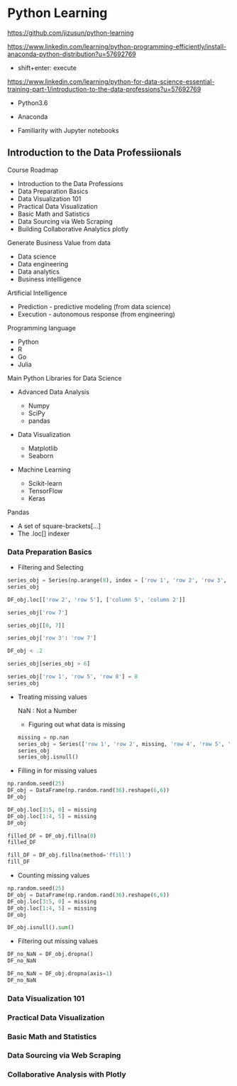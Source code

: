 # Python Learning



https://github.com/jizusun/python-learning



https://www.linkedin.com/learning/python-programming-efficiently/install-anaconda-python-distribution?u=57692769



- shift+enter: execute

  

https://www.linkedin.com/learning/python-for-data-science-essential-training-part-1/introduction-to-the-data-professions?u=57692769

- Python3.6 

- Anaconda 

- Familiarity with Jupyter notebooks



## Introduction to the Data Professiionals

Course Roadmap

- Introduction to the Data Professions
- Data Preparation Basics
- Data Visualization 101
- Practical Data Visualization
- Basic Math and Satistics
- Data Sourcing via Web Scraping
- Building Collaborative Analytics plotly



Generate Business Value from data

- Data science
- Data engineering
- Data analytics
- Business intellligence



Artificial Intelligence 

- Prediction - predictive modeling (from data science)
- Execution - autonomous response (from engineering)

Programming language

- Python
- R
- Go
- Julia

Main Python Libraries for Data Science

- Advanced Data Analysis

  - Numpy
  - SciPy
  - pandas

- Data Visualization

  - Matplotlib
  - Seaborn

- Machine Learning

  - Scikit-learn
  - TensorFlow
  - Keras

  

Pandas

- A set of square-brackets[...]
- The .loc[] indexer

### Data Preparation Basics

- Filtering and Selecting

```python
series_obj = Series(np.arange(8), index = ['row 1', 'row 2', 'row 3',  'row 4',  'row 5',  'row 6',  'row 7',  'row 8'])
series_obj

DF_obj.loc[['row 2', 'row 5'], ['column 5', 'column 2']]

series_obj['row 7']

series_obj[[0, 7]]

series_obj['row 3': 'row 7']

DF_obj < .2

series_obj[series_obj > 6]

series_obj['row 1', 'row 5', 'row 8'] = 8
series_obj
```

- Treating missing values

  NaN : Not a Number

  - Figuring out what data is missing

  ```python
  missing = np.nan
  series_obj = Series(['row 1', 'row 2', missing, 'row 4', 'row 5', 'row 6', missing, 'row 8'])
  series_obj
  series_obj.isnull()
  ```

- Filling in for missing values  

```python
np.random.seed(25)
DF_obj = DataFrame(np.random.rand(36).reshape(6,6))
DF_obj

DF_obj.loc[3:5, 0] = missing
DF_obj.loc[1:4, 5] = missing
DF_obj

filled_DF = DF_obj.fillna(0)
filled_DF

fill_DF = DF_obj.fillna(method='ffill')
fill_DF
```

- Counting missing values

```python
np.random.seed(25)
DF_obj = DataFrame(np.random.rand(36).reshape(6,6))
DF_obj.loc[3:5, 0] = missing
DF_obj.loc[1:4, 5] = missing
DF_obj

DF_obj.isnull().sum()

```

- Filtering out missing values

```python
DF_no_NaN = DF_obj.dropna()
DF_no_NaN

DF_no_NaN = DF_obj.dropna(axis=1)
DF_no_NaN
```



### Data Visualization 101 

### Practical Data Visualization

### Basic Math and Statistics 

### Data Sourcing via Web Scraping

### Collaborative Analysis with Plotly











